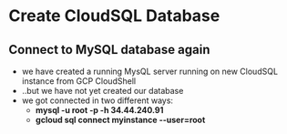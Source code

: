 # Create  CloudSQL Database

## Connect to MySQL database again

* we have created a running MysQL server running on new CloudSQL instance from GCP CloudShell
* ..but we have not yet created our database
* we got connected in two different ways:
    * **mysql -u root -p -h 34.44.240.91**
    * **gcloud sql connect myinstance --user=root**
